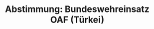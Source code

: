 ---
abstimmung:
  abstimmung: 1
  bundestagssitzung: 10
  datum: 29. Januar 2014
  legislaturperiode: 18
categories:
- Bundeswehr
- Ausland
data:
- title: Abstimmungsergebnis 20140129_1-data.pdf
  url: /res/abstimmungsliste/20140129_1-data.pdf
- title: Abstimmungsergebnis 20140129_1_xls-data.csv
  url: /res/abstimmungsliste/csv/20140129_1_xls-data.csv
documents:
- local: /res/abstimmungsdaten/018-010-01/1800262.pdf
  title: Drucksache 18/00262.pdf
  url: http://dip21.bundestag.de/dip21/btd/18/002/1800262.pdf
- local: /res/abstimmungsdaten/018-010-01/1800347.pdf
  title: Drucksache 18/00347.pdf
  url: http://dip21.bundestag.de/dip21/btd/18/003/1800347.pdf
ergebnis:
  cdu/csu:
    enthaltung: 0
    gesamt: 311
    ja: 299
    nein: 0
    nichtabgegeben: 12
    ungueltig: 0
  die.linke:
    enthaltung: 0
    gesamt: 64
    ja: 0
    nein: 61
    nichtabgegeben: 3
    ungueltig: 0
  file: 20140129_1_xls-data.csv
  gruenen:
    enthaltung: 4
    gesamt: 63
    ja: 53
    nein: 2
    nichtabgegeben: 4
    ungueltig: 0
  spd:
    enthaltung: 3
    gesamt: 193
    ja: 170
    nein: 8
    nichtabgegeben: 12
    ungueltig: 0
layout: abstimmung
links:
- title: https://www.bundestag.de/parlament/plenum/abstimmung/abstimmung?id=250
  url: https://www.bundestag.de/parlament/plenum/abstimmung/abstimmung?id=250
- title: http://www.abgeordnetenwatch.de/fortsetzung_des_patriot_einsatzes_in_der_tuerkei-1105-546.html
  url: http://www.abgeordnetenwatch.de/fortsetzung_des_patriot_einsatzes_in_der_tuerkei-1105-546.html
preview: 'Deutscher Bundestag


  10. Sitzung des Deutschen Bundestages

  am Mittwoch, 29.Januar 2014

  Endgültiges Ergebnis der Namentlichen Abstimmung Nr. 1


  Beschlussempfehlung des Auswärtigen Ausschusses (3. Ausschuss) zu dem Antrag

  der Bundesregierung

  Fortsetzung der Entsendung bewaffneter deutscher Streitkräfte zur Verstärkung der

  integrierten Luftverteidigung der NATO auf Ersuchen der Türkei und auf Grundlage

  des Rechts auf kollektive Selbstverteidigung (Artikel 51 der Charta der Vereinten

  Nationen) sowie des Beschlusses des Nordatlantikrates vom 4. Dezember 2012

  Drucksachen 18/262 und 18/347


  Abgegebene Stimmen insgesamt:


  600


  Nicht abgegebene Stimmen:

  Ja-Stimmen:


  31

  522


  Nein-Stimmen:


  71


  Enthaltungen:


  7


  Ungültige:


  0


  Berlin, den 29. Jan. 14


  Beginn: 16:41

  Ende: 16:44

  '
tags:
- OAF
- Türkei
- NATO
title: 'Abstimmung: Bundeswehreinsatz OAF (Türkei)'
---